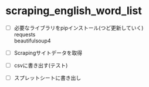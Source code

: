 # scraping_english_word_list

- [ ] 必要なライブラリをpipインストール(つど更新していく)  
 requests  
 beautifulsoup4
 
- [ ] Scrapingサイトデータを取得
- [ ] csvに書き出す(テスト)
- [ ] スプレットシートに書き出し
 


